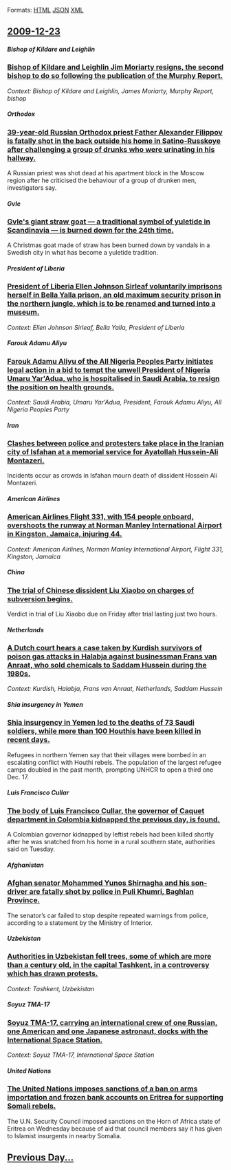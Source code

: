 
Formats: [HTML](2009/12/23/index.html)  [JSON](2009/12/23/index.json)  [XML](2009/12/23/index.xml)  

## [2009-12-23](/news/2009/12/23/index.md)

##### Bishop of Kildare and Leighlin
### [ Bishop of Kildare and Leighlin Jim Moriarty resigns, the second bishop to do so following the publication of the Murphy Report. ](/news/2009/12/23/bishop-of-kildare-and-leighlin-jim-moriarty-resigns-the-second-bishop-to-do-so-following-the-publication-of-the-murphy-report.md)
_Context: Bishop of Kildare and Leighlin, James Moriarty, Murphy Report, bishop_

##### Orthodox
### [ 39-year-old Russian Orthodox priest Father Alexander Filippov is fatally shot in the back outside his home in Satino-Russkoye after challenging a group of drunks who were urinating in his hallway. ](/news/2009/12/23/39-year-old-russian-orthodox-priest-father-alexander-filippov-is-fatally-shot-in-the-back-outside-his-home-in-satino-russkoye-after-challen.md)
A Russian priest was shot dead at his apartment block in the Moscow region after he criticised the behaviour of a group of drunken men, investigators say.

##### Gvle
### [ Gvle's giant straw goat &mdash; a traditional symbol of yuletide in Scandinavia &mdash; is burned down for the 24th time. ](/news/2009/12/23/gavle-s-giant-straw-goat-mdash-a-traditional-symbol-of-yuletide-in-scandinavia-mdash-is-burned-down-for-the-24th-time.md)
A Christmas goat made of straw has been burned down by vandals in a Swedish city in what has become a yuletide tradition.

##### President of Liberia
### [ President of Liberia Ellen Johnson Sirleaf voluntarily imprisons herself in Bella Yalla prison, an old maximum security prison in the northern jungle, which is to be renamed and turned into a museum. ](/news/2009/12/23/president-of-liberia-ellen-johnson-sirleaf-voluntarily-imprisons-herself-in-bella-yalla-prison-an-old-maximum-security-prison-in-the-north.md)
_Context: Ellen Johnson Sirleaf, Bella Yalla, President of Liberia_

##### Farouk Adamu Aliyu
### [ Farouk Adamu Aliyu of the All Nigeria Peoples Party initiates legal action in a bid to tempt the unwell President of Nigeria Umaru Yar'Adua, who is hospitalised in Saudi Arabia, to resign the position on health grounds. ](/news/2009/12/23/farouk-adamu-aliyu-of-the-all-nigeria-peoples-party-initiates-legal-action-in-a-bid-to-tempt-the-unwell-president-of-nigeria-umaru-yar-adua.md)
_Context: Saudi Arabia, Umaru Yar'Adua, President, Farouk Adamu Aliyu, All Nigeria Peoples Party_

##### Iran
### [ Clashes between police and protesters take place in the Iranian city of Isfahan at a memorial service for Ayatollah Hussein-Ali Montazeri. ](/news/2009/12/23/clashes-between-police-and-protesters-take-place-in-the-iranian-city-of-isfahan-at-a-memorial-service-for-ayatollah-hussein-ali-montazeri.md)
Incidents occur as crowds in Isfahan mourn death of dissident Hossein Ali Montazeri.

##### American Airlines
### [ American Airlines Flight 331, with 154 people onboard, overshoots the runway at Norman Manley International Airport in Kingston, Jamaica, injuring 44. ](/news/2009/12/23/american-airlines-flight-331-with-154-people-onboard-overshoots-the-runway-at-norman-manley-international-airport-in-kingston-jamaica-i.md)
_Context: American Airlines, Norman Manley International Airport, Flight 331, Kingston, Jamaica_

##### China
### [ The trial of Chinese dissident Liu Xiaobo on charges of subversion begins. ](/news/2009/12/23/the-trial-of-chinese-dissident-liu-xiaobo-on-charges-of-subversion-begins.md)
Verdict in trial of Liu Xiaobo due on Friday after trial lasting just two hours.

##### Netherlands
### [ A Dutch court hears a case taken by Kurdish survivors of poison gas attacks in Halabja against businessman Frans van Anraat, who sold chemicals to Saddam Hussein during the 1980s. ](/news/2009/12/23/a-dutch-court-hears-a-case-taken-by-kurdish-survivors-of-poison-gas-attacks-in-halabja-against-businessman-frans-van-anraat-who-sold-chemi.md)
_Context: Kurdish, Halabja, Frans van Anraat, Netherlands, Saddam Hussein_

##### Shia insurgency in Yemen
### [ Shia insurgency in Yemen led to the deaths of 73 Saudi soldiers, while more than 100 Houthis have been killed in recent days. ](/news/2009/12/23/shia-insurgency-in-yemen-led-to-the-deaths-of-73-saudi-soldiers-while-more-than-100-houthis-have-been-killed-in-recent-days.md)
Refugees in northern Yemen say that their villages were bombed in an escalating conflict with Houthi rebels. The population of the largest refugee camps doubled in the past month, prompting UNHCR to open a third one Dec. 17.

##### Luis Francisco Cullar
### [ The body of Luis Francisco Cullar, the governor of Caquet department in Colombia kidnapped the previous day, is found. ](/news/2009/12/23/the-body-of-luis-francisco-cuellar-the-governor-of-caqueta-department-in-colombia-kidnapped-the-previous-day-is-found.md)
A Colombian governor kidnapped by leftist rebels had been killed shortly after he was snatched from his home in a rural southern state, authorities said on Tuesday.

##### Afghanistan
### [ Afghan senator Mohammed Yunos Shirnagha and his son-driver are fatally shot by police in Puli Khumri, Baghlan Province. ](/news/2009/12/23/afghan-senator-mohammed-yunos-shirnagha-and-his-son-driver-are-fatally-shot-by-police-in-puli-khumri-baghlan-province.md)
The senator’s car failed to stop despite repeated warnings from police, according to a statement by the Ministry of Interior.

##### Uzbekistan
### [ Authorities in Uzbekistan fell trees, some of which are more than a century old, in the capital Tashkent, in a controversy which has drawn protests. ](/news/2009/12/23/authorities-in-uzbekistan-fell-trees-some-of-which-are-more-than-a-century-old-in-the-capital-tashkent-in-a-controversy-which-has-drawn.md)
_Context: Tashkent, Uzbekistan_

##### Soyuz TMA-17
### [ Soyuz TMA-17, carrying an international crew of one Russian, one American and one Japanese astronaut, docks with the International Space Station. ](/news/2009/12/23/soyuz-tma-17-carrying-an-international-crew-of-one-russian-one-american-and-one-japanese-astronaut-docks-with-the-international-space-st.md)
_Context: Soyuz TMA-17, International Space Station_

##### United Nations
### [ The United Nations imposes sanctions of a ban on arms importation and frozen bank accounts on Eritrea for supporting Somali rebels. ](/news/2009/12/23/the-united-nations-imposes-sanctions-of-a-ban-on-arms-importation-and-frozen-bank-accounts-on-eritrea-for-supporting-somali-rebels.md)
The U.N. Security Council imposed sanctions on the Horn of Africa state of Eritrea on Wednesday because of aid that council members say it has given to Islamist insurgents in nearby Somalia.

## [Previous Day...](/news/2009/12/22/index.md)

